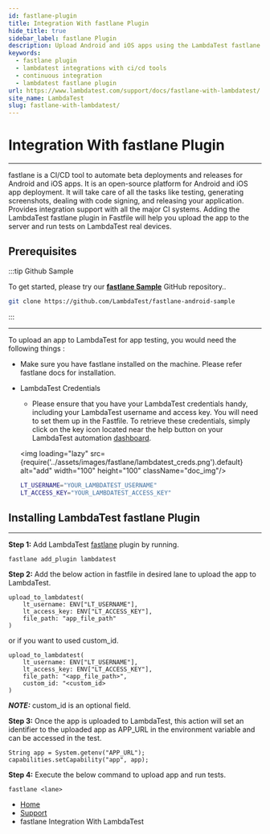 ```yaml
---
id: fastlane-plugin
title: Integration With fastlane Plugin
hide_title: true
sidebar_label: fastlane Plugin
description: Upload Android and iOS apps using the LambdaTest fastlane plugin and test your app on LambdaTest real devices.
keywords:
  - fastlane plugin
  - lambdatest integrations with ci/cd tools
  - continuous integration
  - lambdatest fastlane plugin
url: https://www.lambdatest.com/support/docs/fastlane-with-lambdatest/
site_name: LambdaTest
slug: fastlane-with-lambdatest/
---
```

<script type="application/ld+json"
      dangerouslySetInnerHTML={{ __html: JSON.stringify({
       "@context": "https://schema.org",
        "@type": "BreadcrumbList",
        "itemListElement": [{
          "@type": "ListItem",
          "position": 1,
          "name": "LambdaTest",
          "item": "https://www.lambdatest.com/"
        },{
          "@type": "ListItem",
          "position": 2,
          "name": "Support",
          "item": "https://www.lambdatest.com/support/"
        },{
          "@type": "ListItem",
          "position": 4,
          "name": "fastlane Integration With LambdaTest",
          "item": "https://www.lambdatest.com/support/docs/fastlane-with-lambdatest/"
        }]
      })
    }}
></script>
# Integration With fastlane Plugin
***
fastlane is a CI/CD tool to automate beta deployments and releases for Android and iOS apps. It is an open-source platform for Android and iOS app deployment. It will take care of all the tasks like testing, generating screenshots, dealing with code signing, and releasing your application. Provides integration support with all the major CI systems. Adding the LambdaTest fastlane plugin in Fastfile will help you upload the app to the server and run tests on LambdaTest real devices.

## Prerequisites

:::tip Github Sample

To get started, please try our **[fastlane Sample](https://github.com/LambdaTest/fastlane-android-sample)** GitHub repository..

```bash
git clone https://github.com/LambdaTest/fastlane-android-sample
```

:::

***
To upload an app to LambdaTest for app testing, you would need the following things :

* Make sure you have fastlane installed on the machine. Please refer fastlane docs for installation.

* LambdaTest Credentials

    * Please ensure that you have your LambdaTest credentials handy, including your LambdaTest username and access key. You will need to set them up in the Fastfile. To retrieve these credentials, simply click on the key icon located near the help button on your LambdaTest automation [dashboard](https://automation.lambdatest.com/build).

    <img loading="lazy" src={require('../assets/images/fastlane/lambdatest_creds.png').default} alt="add" width="100" height="100" className="doc_img"/>

    ``` bash
    LT_USERNAME="YOUR_LAMBDATEST_USERNAME"
    LT_ACCESS_KEY="YOUR_LAMBDATEST_ACCESS_KEY"
    ```

## Installing LambdaTest fastlane Plugin
***

**Step 1:** Add LambdaTest [fastlane](https://rubygems.org/gems/fastlane-plugin-lambdatest) plugin by running.
```
fastlane add_plugin lambdatest
```

**Step 2:** Add the below action in fastfile in desired lane to upload the app to LambdaTest.   
```
upload_to_lambdatest(
    lt_username: ENV["LT_USERNAME"],
    lt_access_key: ENV["LT_ACCESS_KEY"],
    file_path: "app_file_path"
)
```
or if you want to used custom_id.

```
upload_to_lambdatest(
    lt_username: ENV["LT_USERNAME"],
    lt_access_key: ENV["LT_ACCESS_KEY"],
    file_path: "<app_file_path>",
    custom_id: "<custom_id>
)
```
**_NOTE:_**  custom_id is an optional field.

**Step 3:** Once the app is uploaded to LambdaTest, this action will set an identifier to the uploaded app as APP_URL in the environment variable and can be accessed in the test.

```
String app = System.getenv("APP_URL");
capabilities.setCapability("app", app);
```

**Step 4:**  Execute the below command to upload app and run tests.

```
fastlane <lane>
```

<nav aria-label="breadcrumbs">
  <ul className="breadcrumbs">
    <li className="breadcrumbs__item">
      <a className="breadcrumbs__link" href="https://www.lambdatest.com">Home</a>
    </li>
    <li className="breadcrumbs__item">
      <a className="breadcrumbs__link" href="/support/docs/">Support</a>
    </li>
    <li className="breadcrumbs__item breadcrumbs__item--active">
      <span className="breadcrumbs__link">fastlane Integration With LambdaTest</span>
    </li>
  </ul>
</nav>